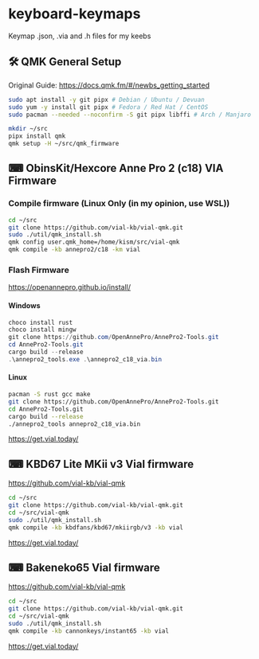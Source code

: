 # keyboard-keymaps

Keymap .json, .via and .h files for my keebs

## 🛠️ QMK General Setup

Original Guide: <https://docs.qmk.fm/#/newbs_getting_started>

```bash
sudo apt install -y git pipx # Debian / Ubuntu / Devuan
sudo yum -y install git pipx # Fedora / Red Hat / CentOS
sudo pacman --needed --noconfirm -S git pipx libffi # Arch / Manjaro
```

```bash
mkdir ~/src
pipx install qmk
qmk setup -H ~/src/qmk_firmware
```

## ⌨ ObinsKit/Hexcore Anne Pro 2 (c18) VIA Firmware

### Compile firmware (Linux Only (in my opinion, use WSL))

```bash
cd ~/src
git clone https://github.com/vial-kb/vial-qmk.git
sudo ./util/qmk_install.sh
qmk config user.qmk_home=/home/kism/src/vial-qmk
qmk compile -kb annepro2/c18 -km vial
```

### Flash Firmware

<https://openannepro.github.io/install/>

#### Windows

```powershell
choco install rust
choco install mingw
git clone https://github.com/OpenAnnePro/AnnePro2-Tools.git
cd AnnePro2-Tools.git
cargo build --release
.\annepro2_tools.exe .\annepro2_c18_via.bin
```

#### Linux

```bash
pacman -S rust gcc make
git clone https://github.com/OpenAnnePro/AnnePro2-Tools.git
cd AnnePro2-Tools.git
cargo build --release
./annepro2_tools annepro2_c18_via.bin
```

<https://get.vial.today/>

## ⌨ KBD67 Lite MKii v3 Vial firmware

<https://github.com/vial-kb/vial-qmk>

```bash
cd ~/src
git clone https://github.com/vial-kb/vial-qmk.git
cd ~/src/vial-qmk
sudo ./util/qmk_install.sh
qmk compile -kb kbdfans/kbd67/mkiirgb/v3 -kb vial
```

<https://get.vial.today/>

## ⌨ Bakeneko65 Vial firmware

<https://github.com/vial-kb/vial-qmk>

```bash
cd ~/src
git clone https://github.com/vial-kb/vial-qmk.git
cd ~/src/vial-qmk
sudo ./util/qmk_install.sh
qmk compile -kb cannonkeys/instant65 -kb vial
```

<https://get.vial.today/>
